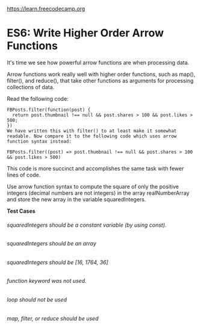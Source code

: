 <https://learn.freecodecamp.org>
# ES6: Write Higher Order Arrow Functions
It's time we see how powerful arrow functions are when processing data.

Arrow functions work really well with higher order functions, such as map(), filter(), and reduce(), that take other functions as arguments for processing collections of data.

Read the following code:
```
FBPosts.filter(function(post) {
  return post.thumbnail !== null && post.shares > 100 && post.likes > 500;
})
We have written this with filter() to at least make it somewhat readable. Now compare it to the following code which uses arrow function syntax instead:

FBPosts.filter((post) => post.thumbnail !== null && post.shares > 100 && post.likes > 500)
```
This code is more succinct and accomplishes the same task with fewer lines of code.


Use arrow function syntax to compute the square of only the positive integers (decimal numbers are not integers) in the array realNumberArray and store the new array in the variable squaredIntegers.

**Test Cases**

###### squaredIntegers should be a constant variable (by using const).
###### squaredIntegers should be an array
###### squaredIntegers should be [16, 1764, 36]
###### function keyword was not used.
###### loop should not be used
###### map, filter, or reduce should be used
